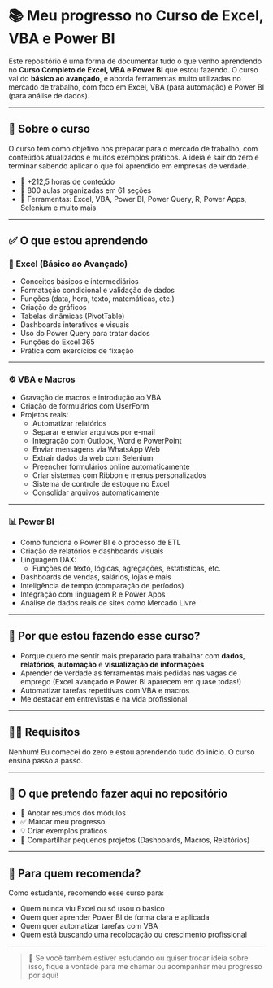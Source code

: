 # 📚 Meu progresso no Curso de Excel, VBA e Power BI

Este repositório é uma forma de documentar tudo o que venho aprendendo no **Curso Completo de Excel, VBA e Power BI** que estou fazendo. O curso vai do **básico ao avançado**, e aborda ferramentas muito utilizadas no mercado de trabalho, com foco em Excel, VBA (para automação) e Power BI (para análise de dados).

---

## 🎯 Sobre o curso

O curso tem como objetivo nos preparar para o mercado de trabalho, com conteúdos atualizados e muitos exemplos práticos. A ideia é sair do zero e terminar sabendo aplicar o que foi aprendido em empresas de verdade.

- 📅 +212,5 horas de conteúdo
- 🎥 800 aulas organizadas em 61 seções
- 🧰 Ferramentas: Excel, VBA, Power BI, Power Query, R, Power Apps, Selenium e muito mais

---

## ✅ O que estou aprendendo

### 📘 Excel (Básico ao Avançado)
- Conceitos básicos e intermediários
- Formatação condicional e validação de dados
- Funções (data, hora, texto, matemáticas, etc.)
- Criação de gráficos
- Tabelas dinâmicas (PivotTable)
- Dashboards interativos e visuais
- Uso do Power Query para tratar dados
- Funções do Excel 365
- Prática com exercícios de fixação

---

### ⚙️ VBA e Macros
- Gravação de macros e introdução ao VBA
- Criação de formulários com UserForm
- Projetos reais:
  - Automatizar relatórios
  - Separar e enviar arquivos por e-mail
  - Integração com Outlook, Word e PowerPoint
  - Enviar mensagens via WhatsApp Web
  - Extrair dados da web com Selenium
  - Preencher formulários online automaticamente
  - Criar sistemas com Ribbon e menus personalizados
  - Sistema de controle de estoque no Excel
  - Consolidar arquivos automaticamente

---

### 📊 Power BI
- Como funciona o Power BI e o processo de ETL
- Criação de relatórios e dashboards visuais
- Linguagem DAX:
  - Funções de texto, lógicas, agregações, estatísticas, etc.
- Dashboards de vendas, salários, lojas e mais
- Inteligência de tempo (comparação de períodos)
- Integração com linguagem R e Power Apps
- Análise de dados reais de sites como Mercado Livre

---

## 🚀 Por que estou fazendo esse curso?

- Porque quero me sentir mais preparado para trabalhar com **dados**, **relatórios**, **automação** e **visualização de informações**
- Aprender de verdade as ferramentas mais pedidas nas vagas de emprego (Excel avançado e Power BI aparecem em quase todas!)
- Automatizar tarefas repetitivas com VBA e macros
- Me destacar em entrevistas e na vida profissional

---

## 👨‍💻 Requisitos

Nenhum! Eu comecei do zero e estou aprendendo tudo do início. O curso ensina passo a passo.

---

## 🧾 O que pretendo fazer aqui no repositório

- 📝 Anotar resumos dos módulos
- ✅ Marcar meu progresso
- 💡 Criar exemplos práticos
- 📁 Compartilhar pequenos projetos (Dashboards, Macros, Relatórios)

---

## 🧠 Para quem recomenda?

Como estudante, recomendo esse curso para:
- Quem nunca viu Excel ou só usou o básico
- Quem quer aprender Power BI de forma clara e aplicada
- Quem quer automatizar tarefas com VBA
- Quem está buscando uma recolocação ou crescimento profissional

---

> 💬 Se você também estiver estudando ou quiser trocar ideia sobre isso, fique à vontade para me chamar ou acompanhar meu progresso por aqui!
